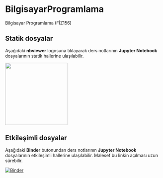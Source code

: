# BilgisayarProgramlama
Bilgisayar Programlama (FİZ156)

## Statik dosyalar
Aşağıdaki **nbviewer** logosuna tıklayarak ders notlarının **Jupyter Notebook** dosyalarının statik hallerine ulaşılabilir.

[<img width=200 src='https://nbviewer.jupyter.org/static/img/nav_logo.svg'>](https://nbviewer.jupyter.org/github/mkarakoc/BilgisayarProgramlama/tree/master)

## Etkileşimli dosyalar
Aşağıdaki **Binder** butonundan ders notlarının **Jupyter Notebook** dosyalarının etkileşimli hallerine ulaşılabilir. Malesef bu linkin açılması uzun sürebilir.

[![Binder](https://mybinder.org/badge_logo.svg)](https://mybinder.org/v2/gh/mkarakoc/BilgisayarProgramlama/master)
